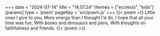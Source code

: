 +++
date = "2024-07-14"
title = "14.07.24"
themes = ["ecclesia", "kids"]
[params]
  type = 'poem'
  pageKey = 'src/poem.js'
+++
{{< poem >}}
Little ones I give to you,
More energy than I thought I'd do,
I hope that all your time was fun,
With books and dinosaurs and pens,
With thoughts on faithfulness and friends.
{{< /poem >}}